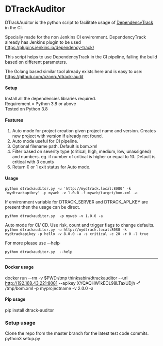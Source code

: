 # DTrackAuditor
DTrackAuditor is the python script to facilitate usage of [DependencyTrack](https://dependencytrack.org/) in the CI.

Specially made for the non Jenkins CI environment. DependencyTrack already has Jenkins plugin to be used https://plugins.jenkins.io/dependency-track/

This script helps to use DependencyTrack in the CI pipeline, failing the build based on different parameters.

The Golang based similar tool already exists here and is easy to use: https://github.com/ozonru/dtrack-audit


#### Setup
Install all the dependencies libraries required.  
Requirement = Python 3.8 or above  
Tested on Python 3.8 


#### Features  

1. Auto mode for project creation given project name and version. Creates new project with version if already not found.
2. Auto mode useful for CI pipeline.
3. Optional filename path. Default is bom.xml
4. Filter based on severity type (critical, high, medium, low, unassigned) and numbers. 
eg. if number of critical is higher or equal to 10. Default is critical with 3 counts
5. Return 0 or 1 exit status for Auto mode.


#### Usage

`python dtrackauditor.py -u 'http://mydtrack.local:8080' -k 'mydtrackapikey' -p myweb -v 1.0.0 -f myweb/target/bom.xml -a`

If environment variable for DTRACK_SERVER and DTRACK_API_KEY are present then the usage can be direct.


`python dtrackauditor.py  -p myweb -v 1.0.0 -a`

Auto mode for CI/ CD. Use risk, count and trigger flags to change defaults.
`python dtrackauditor.py -u http://mydtrack.local:8080 -k mydtrackapikey -p hello -v 8.0.0 -a -s critical -c 20 -r 0 -l true`


For more please use --help

`python dtrackauditor.py  --help`

---

#### Docker usage

docker run --rm  -v $PWD:/tmp thinksabin/dtrackauditor --url http://192.168.43.221:8081 --apikey XYQAQHW1kECL98LTaxUDjh -f /tmp/bom.xml -p myprojectname -v 2.0.0 -a

#### Pip usage
pip install dtrack-auditor

### Setup usage
Clone the repo from the master branch for the latest test code commits.
python3 setup.py
